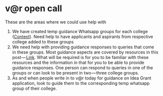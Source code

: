 # v@r open call

These are the areas where we could use help with

1. We have created temp guidance Whatsapp groups for each college \([Context](https://blog.rethinkfoundation.in/idea-grant-guidance-temp-whatapps-groups-30939d9d8bc6)\). Need help to have applicants and aspirants from respective college added to these groups
2. We need help with providing guidance responses to queries that come in these groups. Most guidance aspects are covered by resources in this post — [Link](https://blog.rethinkfoundation.in/idea-grant-project-guidance-a6757f956e69). What will be required is for you to be familiar with these resources and the information in that for you to be able to provide guidance responses. One person can respond to queries in one of the groups or can look to be present in two — three college groups.
3. As and when people write in to v@r today for guidance on Idea Grant application, look to guide them to the corresponding temp whatsapp group of their college.

